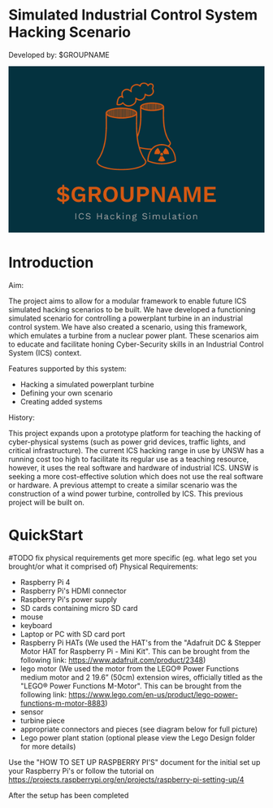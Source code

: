 # Simulated Industrial Control System Hacking Scenario

Developed by: $GROUPNAME

![alt text](https://github.com/Jordan-z5214614/IT-Project-GROUPNAME/blob/master/Logo_Design.PNG)

# Introduction

Aim:

The project aims to allow for a modular framework to enable future ICS simulated hacking scenarios to be built. We have developed a functioning simulated scenario for controlling a powerplant turbine in an industrial control system. We have also created a scenario, using this framework, which emulates a turbine from a nuclear power plant. These scenarios aim to educate and facilitate honing Cyber-Security skills in an Industrial Control System (ICS) context. 

Features supported by this system:
- Hacking a simulated powerplant turbine
- Defining your own scenario
- Creating added systems

History:

This project expands upon a prototype platform for teaching the hacking of cyber-physical systems (such as power grid devices, traffic lights, and critical infrastructure). The current ICS hacking range in use by UNSW has a running cost too high to facilitate its regular use as a teaching resource, however, it uses the real software and hardware of industrial ICS. UNSW is seeking a more cost-effective solution which does not use the real software or hardware. A previous attempt to create a similar scenario was the construction of a wind power turbine, controlled by ICS. This previous project will be built on. 


# QuickStart


#TODO fix physical requirements get more specific (eg. what lego set you brought/or what it comprised of)
 Physical Requirements:
 - Raspberry Pi 4 
 - Raspberry Pi's HDMI connector
 - Raspberry Pi's power supply
 - SD cards containing micro SD card
 - mouse 
 - keyboard
 - Laptop or PC with SD card port
 - Raspberry Pi HATs
(We used the HAT's from the "Adafruit DC & Stepper Motor HAT for Raspberry Pi - Mini Kit". This can be brought from the following link: https://www.adafruit.com/product/2348)
 - lego motor 
(We used the motor from the LEGO® Power Functions medium motor and 2 19.6” (50cm) extension wires, officially titled as the "LEGO® Power Functions M-Motor". This can be brought from the following link: https://www.lego.com/en-us/product/lego-power-functions-m-motor-8883)
 - sensor
 - turbine piece
 - appropriate connectors and pieces (see diagram below for full picture)
 - Lego power plant station (optional please view the Lego Design folder for more details)
 
 
 
Use the "HOW TO SET UP RASPBERRY PI'S" document for the initial set up your Raspberry Pi's or follow the tutorial on https://projects.raspberrypi.org/en/projects/raspberry-pi-setting-up/4 
 
After the setup has been completed
